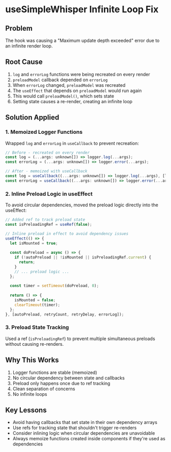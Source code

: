 # useSimpleWhisper Infinite Loop Fix

## Problem
The hook was causing a "Maximum update depth exceeded" error due to an infinite render loop.

## Root Cause
1. `log` and `errorLog` functions were being recreated on every render
2. `preloadModel` callback depended on `errorLog`
3. When `errorLog` changed, `preloadModel` was recreated
4. The `useEffect` that depends on `preloadModel` would run again
5. This would call `preloadModel()`, which sets state
6. Setting state causes a re-render, creating an infinite loop

## Solution Applied

### 1. Memoized Logger Functions
Wrapped `log` and `errorLog` in `useCallback` to prevent recreation:

```javascript
// Before - recreated on every render
const log = (...args: unknown[]) => logger.log(...args);
const errorLog = (...args: unknown[]) => logger.error(...args);

// After - memoized with useCallback
const log = useCallback((...args: unknown[]) => logger.log(...args), [logger]);
const errorLog = useCallback((...args: unknown[]) => logger.error(...args), [logger]);
```

### 2. Inline Preload Logic in useEffect
To avoid circular dependencies, moved the preload logic directly into the useEffect:

```javascript
// Added ref to track preload state
const isPreloadingRef = useRef(false);

// Inline preload in effect to avoid dependency issues
useEffect(() => {
  let isMounted = true;
  
  const doPreload = async () => {
    if (!autoPreload || !isMounted || isPreloadingRef.current) {
      return;
    }
    // ... preload logic ...
  };
  
  const timer = setTimeout(doPreload, 0);
  
  return () => {
    isMounted = false;
    clearTimeout(timer);
  };
}, [autoPreload, retryCount, retryDelay, errorLog]);
```

### 3. Preload State Tracking
Used a ref (`isPreloadingRef`) to prevent multiple simultaneous preloads without causing re-renders.

## Why This Works
1. Logger functions are stable (memoized)
2. No circular dependency between state and callbacks
3. Preload only happens once due to ref tracking
4. Clean separation of concerns
5. No infinite loops

## Key Lessons
- Avoid having callbacks that set state in their own dependency arrays
- Use refs for tracking state that shouldn't trigger re-renders
- Consider inlining logic when circular dependencies are unavoidable
- Always memoize functions created inside components if they're used as dependencies